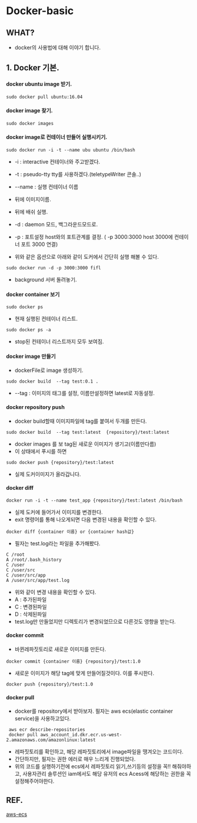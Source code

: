 # Docker-basic

## WHAT?
+ docker의 사용법에 대해 이야기 합니다.

## 1. Docker 기본.

#### docker ubuntu image 받기.

```
sudo docker pull ubuntu:16.04 
```

#### docker image 찾기.

```
sudo docker images 
```

#### docker image로 컨테이너 만들어 실행시키기.

```
sudo docker run -i -t --name ubu ubuntu /bin/bash
```
+ -i : interactive 컨테이너와 주고받겠다.
+ -t : pseudo-tty tty를 사용하겠다.(teletypeWriter 콘솔..)
+ --name : 실행 컨테이너 이름
+ 뒤에 이미지이름. 
+ 뒤에 배쉬 실행.

+ -d : daemon 모드, 백그라운드모드로.
+ -p : 포트설정 host와의 포트관계를 결정. ( -p 3000:3000 host 3000에 컨테이너 포트 3000 연결)

+ 위와 같은 옵션으로 아래와 같이 도커에서 간단히 실행 해볼 수 있다.

```
sudo docker run -d -p 3000:3000 fifl
```

+ background 서버 돌려놓기.

#### docker container 보기

```
sudo docker ps
```
+ 현재 실행된 컨테이너 리스트.

```
sudo docker ps -a
```
+ stop된 컨테이너 리스트까지 모두 보여짐.

#### docker image 만들기

+ dockerFile로 image 생성하기.

```
sudo docker build  --tag test:0.1 .
```

+ --tag : 이미지의 태그를 설정, 이름만설정하면 latest로 자동설정.

#### docker repository push

+ docker build할때 이미지파일에 tag를 붙여서 두개를 만든다.

```
sudo docker build  --tag test:latest  {repository}/test:latest
```

+ docker images 를 보 tag된 새로운 이미지가 생기고(이름만다름)
+ 이 상태에서 푸시를 하면

```
sudo docker push {repository}/test:latest
```

+ 실제 도커이미지가 올라갑니다.

#### docker diff
```
docker run -i -t --name test_app {repository}/test:latest /bin/bash
```

+ 실제 도커에 들어가서 이미지를 변경한다.
+ exit 명령어를 통해 나오게되면 다음 변경된 내용을 확인할 수 있다.

```
docker diff {container 이름} or {container hash값} 
```

+ 필자는 test.log라는 파일을 추가해봤다.

```
C /root
A /root/.bash_history
C /user
C /user/src
C /user/src/app
A /user/src/app/test.log
```
+ 위와 같이 변경 내용을 확인할 수 있다.
+ A : 추가된파일
+ C : 변경된파일
+ D : 삭제된파일
+ test.log만 만들었지만 디렉토리가 변경되었므으로 다른것도 영향을 받는다.

#### docker commit
+ 바뀐레파짓토리로 새로운 이미지를 만든다.
```
docker commit {container 이름} {repository}/test:1.0
```
+ 새로운  이미지가 해당 tag에 맞게 만들어질것이다. 이를 푸시한다.

```
docker push {repository}/test:1.0
```


#### docker pull
+ docker를 repository에서 받아보자. 필자는 aws ecs(elastic container service)을 사용하고있다.

```
 aws ecr describe-repositories
 docker pull aws_account_id.dkr.ecr.us-west-2.amazonaws.com/amazonlinux:latest
```

+ 레파짓토리를 확인하고, 해당 레파짓토리에서 image파일을 땡겨오는 코드이다.
+ 간단하지만, 필자는 권한 에러로 매우 느리게 진행되었다.
+ 위의 코드를 실행하기전에 ecs에서 레파짓토리 읽기,쓰기등의 설정을 꼭!! 해줘야하고, 사용자관리 솔루션인 iam에서도 해당 유저의 ecs Acess에 해당하는 권한을 꼭 설정해주어야한다.




## REF.
[aws-ecs](http://docs.aws.amazon.com/ko_kr/AmazonECR/latest/userguide/docker-pull-ecr-image.html)
